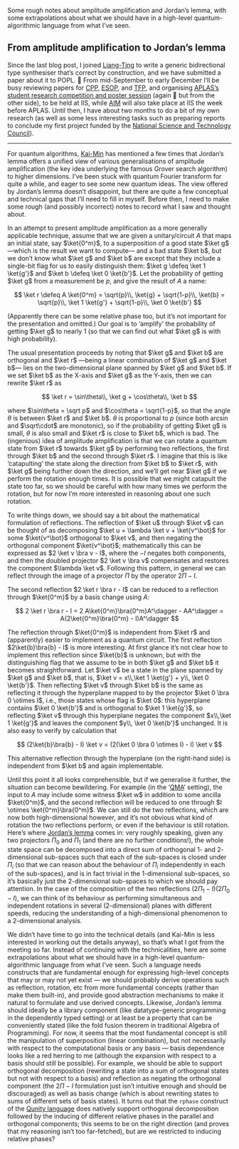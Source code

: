 Some rough notes about amplitude amplification and Jordan’s lemma, with some extrapolations about what we should have in a high-level quantum-algorithmic language from what I’ve seen.

## From amplitude amplification to Jordan’s lemma

Since the last blog post, I joined [Liang-Ting](https://l-tchen.github.io) to write a generic bidirectional type synthesiser that’s correct by construction, and we have submitted a paper about it to POPL. 🤞
From mid-September to early December I’ll be busy reviewing papers for [CPP](https://popl24.sigplan.org/home/CPP-2024), [ESOP](https://etaps.org/2024/conferences/esop/), and [TFP](https://trendsfp.github.io), and organising [APLAS’s student research competition and poster session](https://conf.researchr.org/track/aplas-2023/src-and-posters) (again 🤞 but from the other side), to be held at IIS, while [AIM](https://conf.researchr.org/home/aplas-2023/aim-xxxvii) will also take place at IIS the week before APLAS.
Until then, I have about two months to do a bit of my own research (as well as some less interesting tasks such as preparing reports to conclude my first project funded by the [National Science and Technology Council](https://www.nstc.gov.tw)).

---

For quantum algorithms, [Kai-Min](https://homepage.iis.sinica.edu.tw/~kmchung/) has mentioned a few times that Jordan’s lemma offers a unified view of various generalisations of amplitude amplification (the key idea underlying the famous Grover search algorithm) to higher dimensions.
I’ve been stuck with quantum Fourier transform for quite a while, and eager to see some new quantum ideas.
The view offered by Jordan’s lemma doesn’t disappoint, but there are quite a few conceptual and technical gaps that I’ll need to fill in myself.
Before then, I need to make some rough (and possibly incorrect) notes to record what I saw and thought about.

In an attempt to present amplitude amplification as a more generally applicable technique, assume that we are given a unitary/circuit $A$ that maps an initial state, say $\ket{0^m}$, to a superposition of a good state $\ket g$ —which is the result we want to compute— and a bad state $\ket b$, but we don’t know what $\ket g$ and $\ket b$ are except that they include a single-bit flag for us to easily distinguish them: $\ket g \defeq \ket 1 \ket{g'}$ and $\ket b \defeq \ket 0 \ket{b'}$.
Let the probability of getting $\ket g$ from a measurement be $p$, and give the result of $A$ a name:

$$ \ket r \defeq A \ket{0^m} = \sqrt{p}\\, \ket{g} + \sqrt{1-p}\\, \ket{b} = \sqrt{p}\\, \ket 1 \ket{g'} + \sqrt{1-p}\\, \ket 0 \ket{b'} $$

(Apparently there can be some relative phase too, but it’s not important for the presentation and omitted.)
Our goal is to ‘amplify’ the probability of getting $\ket g$ to nearly $1$ (so that we can find out what $\ket g$ is with high probability).

The usual presentation proceeds by noting that $\ket g$ and $\ket b$ are orthogonal and $\ket r$ —being a linear combination of $\ket g$ and $\ket b$— lies on the two-dimensional plane spanned by $\ket g$ and $\ket b$.
If we set $\ket b$ as the X-axis and $\ket g$ as the Y-axis, then we can rewrite $\ket r$ as

$$ \ket r = \sin\theta\\, \ket g + \cos\theta\\, \ket b $$

where $\sin\theta = \sqrt p$ and $\cos\theta = \sqrt{1-p}$, so that the angle $\theta$ is between $\ket r$ and $\ket b$.
$\theta$ is proportional to $p$ (since both $\arcsin$ and $\sqrt\cdot$ are monotonic), so if the probability of getting $\ket g$ is small, $\theta$ is also small and $\ket r$ is close to $\ket b$, which is bad.
The (ingenious) idea of amplitude amplification is that we can rotate a quantum state from $\ket r$ towards $\ket g$ by performing two reflections, the first through $\ket b$ and the second through $\ket r$.
I imagine that this is like ‘catapulting’ the state along the direction from $\ket b$ to $\ket r$, with $\ket g$ being further down the direction, and we’ll get near $\ket g$ if we perform the rotation enough times.
It is possible that we might catapult the state too far, so we should be careful with how many times we perform the rotation, but for now I’m more interested in reasoning about one such rotation.

To write things down, we should say a bit about the mathematical formulation of reflections.
The reflection of $\ket u$ through $\ket v$ can be thought of as decomposing $\ket u = \lambda \ket v + \ket{v^\bot}$ for some $\ket{v^\bot}$ orthogonal to $\ket v$, and then negating the orthogonal component $\ket{v^\bot}$; mathematically this can be expressed as $2 \ket v \bra v - I$, where the $-I$ negates both components, and then the doubled projector $2 \ket v \bra v$ compensates and restores the component $\lambda \ket v$.
Following this pattern, in general we can reflect through the image of a projector $\Pi$ by the operator $2\Pi - I$.

The second reflection $2 \ket r \bra r - I$ can be reduced to a reflection through $\ket{0^m}$ by a basis change using $A$:

$$ 2 \ket r \bra r - I = 2 A\ket{0^m}\bra{0^m}A^\dagger - AA^\dagger = A(2\ket{0^m}\bra{0^m} - I)A^\dagger $$

The reflection through $\ket{0^m}$ is independent from $\ket r$ and (apparently) easier to implement as a quantum circuit.
The first reflection $2\ket{b}\bra{b} - I$ is more interesting.
At first glance it’s not clear how to implement this reflection since $\ket{b}$ is unknown, but with the distinguishing flag that we assume to be in both $\ket g$ and $\ket b$ it becomes straightforward.
Let $\ket v$ be a state in the plane spanned by $\ket g$ and $\ket b$, that is, $\ket v = x\\,\ket 1 \ket{g'} + y\\, \ket 0 \ket{b'}$.
Then reflecting $\ket v$ through $\ket b$ is the same as reflecting it through the hyperplane mapped to by the projector $\ket 0 \bra 0 \otimes I$, i.e., those states whose flag is $\ket 0$:
this hyperplane contains $\ket 0 \ket{b'}$ and is orthogonal to $\ket 1 \ket{g'}$, so reflecting $\ket v$ through this hyperplane negates the component $x\\,\ket 1 \ket{g'}$ and leaves the component $y\\, \ket 0 \ket{b'}$ unchanged.
It is also easy to verify by calculation that

$$ (2\ket{b}\bra{b} - I) \ket v = (2(\ket 0 \bra 0 \otimes I) - I) \ket v $$

This alternative reflection through the hyperplane (on the right-hand side) is independent from $\ket b$ and again implementable.

Until this point it all looks comprehensible, but if we generalise it further, the situation can become bewildering.
For example (in the ‘[QMA](https://en.wikipedia.org/wiki/QMA)’ setting), the input to $A$ may include some witness $\ket w$ in addition to some ancilla $\ket{0^m}$, and the second reflection will be reduced to one through $I \otimes \ket{0^m}\bra{0^m}$.
We can still do the two reflections, which are now both high-dimensional however, and it’s not obvious what kind of rotation the two reflections perform, or even if the behaviour is still rotation.
Here’s where [Jordan’s lemma](https://quantumcomputing.stackexchange.com/questions/17880/how-do-we-understand-jordans-lemma) comes in:
very roughly speaking, given any two projectors $\Pi_0$ and $\Pi_1$ (and there are no further conditions!), the whole state space can be decomposed into a direct sum of orthogonal $1$- and $2$-dimensional sub-spaces such that each of the sub-spaces is closed under $\Pi_i$ (so that we can reason about the behaviour of $\Pi_i$ independently in each of the sub-spaces), and is in fact trivial in the $1$-dimensional sub-spaces, so it’s basically just the $2$-dimensional sub-spaces to which we should pay attention.
In the case of the composition of the two reflections $(2\Pi_1 - I)(2\Pi_0 - I)$, we can think of its behaviour as performing simultaneous and independent rotations in several ($2$-dimensional) planes with different speeds, reducing the understanding of a high-dimensional phenomenon to a $2$-dimensional analysis.

We didn’t have time to go into the technical details (and Kai-Min is less interested in working out the details anyway), so that’s what I got from the meeting so far.
Instead of continuing with the technicalities, here are some extrapolations about what we should have in a high-level quantum-algorithmic language from what I’ve seen.
Such a language needs constructs that are fundamental enough for expressing high-level concepts that may or may not yet exist — we should probably derive operations such as reflection, rotation, etc from more fundamental concepts (rather than make them built-in), and provide good abstraction mechanisms to make it natural to formulate and  use derived concepts.
Likewise, Jordan’s lemma should ideally be a library component (like datatype-generic programming in the dependently typed setting) or at least be a property that can be conveniently stated (like the fold fusion theorem in traditional Algebra of Programming).
For now, it seems that the most fundamental concept is still the manipulation of superposition (linear combination), but not necessarily with respect to the computational basis or any basis — basis dependence looks like a red herring to me (although the expansion with respect to a basis should still be possible).
For example, we should be able to support orthogonal decomposition (rewriting a state into a sum of orthogonal states but not with respect to a basis) and reflection as negating the orthogonal component (the $2\Pi - I$ formulation just isn’t intuitive enough and should be discouraged) as well as basis change (which is about rewriting states to sums of different sets of basis states).
It turns out that the `rphase` construct of the [Qunity language](https://doi.org/10.1145/3571225) does natively support orthogonal decomposition followed by the inducing of different relative phases in the parallel and orthogonal components; this seems to be on the right direction (and proves that my reasoning isn’t too far-fetched), but are we restricted to inducing relative phases?
